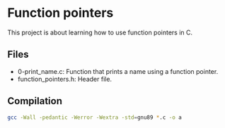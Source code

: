 # Function pointers

This project is about learning how to use function pointers in C.

## Files
- 0-print_name.c: Function that prints a name using a function pointer.
- function_pointers.h: Header file.

## Compilation
```bash
gcc -Wall -pedantic -Werror -Wextra -std=gnu89 *.c -o a
```
